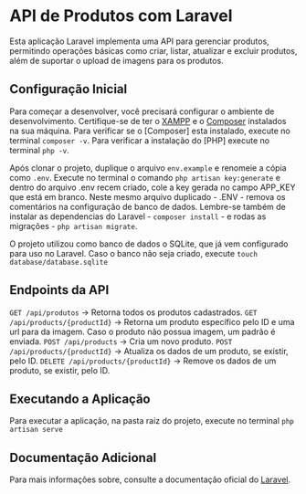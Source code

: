 # API de Produtos com Laravel

Esta aplicação Laravel implementa uma API para gerenciar produtos, permitindo operações básicas como criar, listar, atualizar e excluir produtos, além de suportar o upload de imagens para os produtos.

## Configuração Inicial

Para começar a desenvolver, você precisará configurar o ambiente de desenvolvimento. 
Certifique-se de ter o [XAMPP](https://www.apachefriends.org/pt_br/index.html) e o [Composer](https://getcomposer.org/download/) instalados na sua máquina.
Para verificar se o [Composer] esta instalado, execute no terminal `composer -v`.
Para verificar a instalação do [PHP] execute no terminal `php -v`. 

Após clonar o projeto, duplique o arquivo `env.example` e renomeie a cópia como `.env`.
Execute no terminal o comando `php artisan key:generate` e dentro do arquivo .env recem criado, cole a key gerada no campo APP_KEY que está em branco.
Neste mesmo arquivo duplicado - .ENV - remova os comentários na configuração de banco de dados.
Lembre-se também de instalar as dependencias do Laravel - `composer install` - e rodas as migrações - `php artisan migrate`.

O projeto utilizou como banco de dados o SQLite, que já vem configurado para uso no Laravel.
Caso o banco não seja criado, execute `touch database/database.sqlite` 

## Endpoints da API

`GET /api/produtos` -> Retorna todos os produtos cadastrados.
`GET /api/products/{productId}` -> Retorna um produto específico pelo ID e uma url para da imagem. Caso o produto não possua imagem, um padrão é enviada.
`POST /api/products` -> Cria um novo produto.
`POST /api/products/{productId}` -> Atualiza os dados de um produto, se existir, pelo ID.
`DELETE /api/products/{productId}` -> Remove os dados de um produto, se existir, pelo ID.

## Executando a Aplicação

Para executar a aplicação, na pasta raiz do projeto, execute no terminal `php artisan serve`

## Documentação Adicional

Para mais informações sobre, consulte a documentação oficial do [Laravel](https://laravel.com/docs/11.x).
